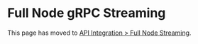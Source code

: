 # Full Node gRPC Streaming

This page has moved to [API Integration > Full Node Streaming](../api_integration-full-node-streaming.md).

